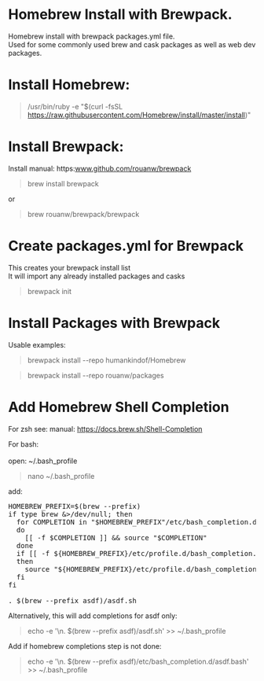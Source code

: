 # Homebrew Install with Brewpack.
Homebrew install with brewpack packages.yml file.<br />
Used for some commonly used brew and cask packages as well as web dev packages.

# Install Homebrew:
>/usr/bin/ruby -e "$(curl -fsSL https://raw.githubusercontent.com/Homebrew/install/master/install)"

# Install Brewpack:
Install manual: https:www.github.com/rouanw/brewpack

> brew install brewpack

or

> brew rouanw/brewpack/brewpack

# Create packages.yml for Brewpack
This creates your brewpack install list
<br />It will import any already installed packages and casks
> brewpack init

# Install Packages with Brewpack
Usable examples:
> brewpack install --repo humankindof/Homebrew

> brewpack install --repo rouanw/packages


# Add Homebrew Shell Completion
For zsh see:
manual: https://docs.brew.sh/Shell-Completion

For bash:<br /><br />
open: ~/.bash_profile
> nano ~/.bash_profile

add:
<pre>
HOMEBREW_PREFIX=$(brew --prefix)
if type brew &>/dev/null; then
  for COMPLETION in "$HOMEBREW_PREFIX"/etc/bash_completion.d/*
  do
    [[ -f $COMPLETION ]] && source "$COMPLETION"
  done
  if [[ -f ${HOMEBREW_PREFIX}/etc/profile.d/bash_completion.sh ]];
  then
    source "${HOMEBREW_PREFIX}/etc/profile.d/bash_completion.sh"
  fi
fi

. $(brew --prefix asdf)/asdf.sh
</pre>

Alternatively, this will add completions for asdf only:
> echo -e '\n. $(brew --prefix asdf)/asdf.sh' >> ~/.bash_profile

Add if homebrew completions step is not done:
> echo -e '\n. $(brew --prefix asdf)/etc/bash_completion.d/asdf.bash' >> ~/.bash_profile
